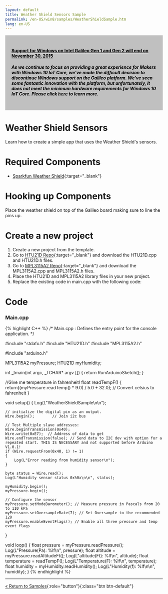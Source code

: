 ```yaml
---
layout: default
title: Weather Shield Sensors Sample
permalink: /en-US/win8/samples/WeatherShieldSample.htm
lang: en-US
---
```


<div style="background-color:Silver; color:black; padding:20px;">
	<h4><u>Support for Windows on Intel Galileo Gen 1 and Gen 2 will end on November 30, 2015</u></h4>
	<p><h5>As we continue to focus on providing a great experience for Makers with Windows 10 IoT Core, we've made the difficult decision to discontinue Windows support on the Galileo platform. We've seen some fantastic innovation with the platform, but unfortunately, it does not meet the minimum hardware requirements for Windows 10 IoT Core. Please click <a href="http://go.microsoft.com/fwlink/?LinkId=690091" target="_blank">here</a> to learn more.</h5></p>
</div>

# Weather Shield Sensors
Learn how to create a simple app that uses the Weather Shield's sensors.

# Required Components
* [Sparkfun Weather Shield](https://www.sparkfun.com/products/12081){:target="_blank"}

# Hooking up Components
Place the weather shield on top of the Galileo board making sure to line the pins up.

# Create a new project

1. Create a new project from the template.
1. Go to [HTU21D Repo](https://github.com/sparkfun/HTU21D_Breakout){:target="_blank"} and download the HTU21D.cpp and HTU21D.h files.
1. Go to [MPL3115A2 Repo](https://github.com/sparkfun/MPL3115A2_Breakout/){:target="_blank"} and download the MPL3115A2.cpp and MPL3115A2.h files.
1. Place the HTU21D and MPL3115A2 library files in your new project.
1. Replace the existing code in main.cpp with the following code:

# Code

### Main.cpp
{% highlight C++ %}
/*
Main.cpp : Defines the entry point for the console application.
*/

#include "stdafx.h"
#include "HTU21D.h"
#include "MPL3115A2.h"

#include "arduino.h"

MPL3115A2 myPressure;
HTU21D myHumidity;

int _tmain(int argc, _TCHAR* argv [])
{
    return RunArduinoSketch();
}

//Give me temperature in fahrenheit!
float readTempF()
{
    return((myPressure.readTemp() * 9.0) / 5.0 + 32.0); // Convert celsius to fahrenheit
}

void setup() {
    Log(L"WeatherShieldSample\n\n");

    // initialize the digital pin as an output.
    Wire.begin();        // Join i2c bus

    // Test Multiple slave addresses:
    Wire.beginTransmission(0x40);
    Wire.write(0xE7);  // Address of data to get
    Wire.endTransmission(false); // Send data to I2C dev with option for a repeated start. THIS IS NECESSARY and not supported before Arduino V1.0.1!
    if (Wire.requestFrom(0x40, 1) != 1)
    {
        Log(L"Error reading from humidity sensor\n");
    }

    byte status = Wire.read();
    Log(L"Humidity sensor status 0x%0x\n\n", status);

    myHumidity.begin();
    myPressure.begin();

    // Configure the sensor
    myPressure.setModeBarometer(); // Measure pressure in Pascals from 20 to 110 kPa
    myPressure.setOversampleRate(7); // Set Oversample to the recommended 128
    myPressure.enableEventFlags(); // Enable all three pressure and temp event flags
}

void loop()
{
    float pressure = myPressure.readPressure();
    Log(L"Pressure(Pa): %lf\n", pressure);
    float altitude = myPressure.readAltitudeFt();
    Log(L"altitude(Ft): %lf\n", altitude);
    float temperature = readTempF();
    Log(L"Temperature(F): %lf\n", temperature);
    float humidity = myHumidity.readHumidity();
    Log(L"Humidity(f): %lf\n\n", humidity);
}
{% endhighlight %}


---

[&laquo; Return to Samples](SampleApps.htm){:role="button"}{:class="btn btn-default"}
